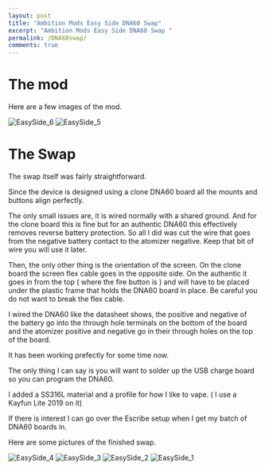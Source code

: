 ```yaml
---
layout: post
title: "Ambition Mods Easy Side DNA60 Swap"
excerpt: "Ambition Mods Easy Side DNA60 Swap "
permalink: /DNA60swap/
comments: true
---
```


# The mod

Here are a few images of the mod.

![EasySide_6](/assets/immg/EasySide_6.jpg)
![EasySide_5](/assets/immg/EasySide_5.jpg)

# The Swap

The swap itself was fairly straightforward.

Since the device is designed using a clone DNA60 board all the mounts and buttons align perfectly. 

The only small issues are, it is wired normally with a shared ground. And for the clone board this is fine but for an authentic DNA60 this effectively removes reverse battery protection.
So all I did was cut the wire that goes from the negative battery contact to the atomizer negative. Keep that bit of wire you will use it later.

Then, the only other thing is the orientation of the screen. On the clone board the screen flex cable goes in the opposite side. 
On the authentic it goes in from the top ( where the fire button is ) and will have to be placed under the plastic frame that holds the DNA60 board in place. Be careful you do not want to break the flex cable.

I wired the DNA60 like the datasheet shows, the positive and negative of the battery go into the through hole terminals on the bottom of the board and the atomizer positive and negative go in their through holes on the top of the board.

It has been working prefectly for some time now.

The only thing I can say is you will want to solder up the USB charge board so you can program the DNA60.

I added a SS316L material and a profile for how I like to vape. ( I use a Kayfun Lite 2019 on it)

If there is interest I can go over the Escribe setup when I get my batch of DNA60 boards in.

Here are some pictures of the finished swap.

![EasySide_4](/assets/immg/EasySide_4.jpg)
![EasySide_3](/assets/immg/EasySide_3.jpg)
![EasySide_2](/assets/immg/EasySide_2.jpg)
![EasySide_1](/assets/immg/EasySide_1.jpg)